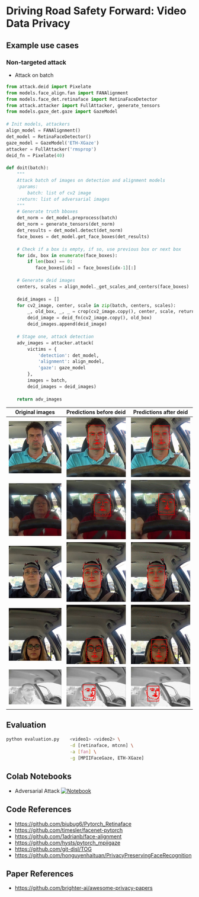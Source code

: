# Driving Road Safety Forward: Video Data Privacy

## Example use cases

### Non-targeted attack

- Attack on batch

```python
from attack.deid import Pixelate
from models.face_align.fan import FANAlignment
from models.face_det.retinaface import RetinaFaceDetector
from attack.attacker import FullAttacker, generate_tensors
from models.gaze_det.gaze import GazeModel

# Init models, attackers
align_model = FANAlignment()
det_model = RetinaFaceDetector()
gaze_model = GazeModel('ETH-XGaze')
attacker = FullAttacker('rmsprop')
deid_fn = Pixelate(40)

def doit(batch):
    """
    Attack batch of images on detection and alignment models
    :params:
        batch: list of cv2 image
    :return: list of adversarial images
    """
    # Generate truth bboxes
    det_norm = det_model.preprocess(batch)
    det_norm = generate_tensors(det_norm)
    det_results = det_model.detect(det_norm)
    face_boxes = det_model.get_face_boxes(det_results)

    # Check if a box is empty, if so, use previous box or next box
    for idx, box in enumerate(face_boxes):
        if len(box) == 0:
           face_boxes[idx] = face_boxes[idx-1][:]

    # Generate deid images
    centers, scales = align_model._get_scales_and_centers(face_boxes)

    deid_images = []
    for cv2_image, center, scale in zip(batch, centers, scales):
        _, old_box, _, _ = crop(cv2_image.copy(), center, scale, return_points=True)
        deid_image = deid_fn(cv2_image.copy(), old_box)
        deid_images.append(deid_image)

    # Stage one, attack detection
    adv_images = attacker.attack(
        victims = {
            'detection': det_model,
            'alignment': align_model,
            'gaze': gaze_model
        },
        images = batch,
        deid_images = deid_images)

    return adv_images
```

|                       Original images                        |                   Predictions before deid                    |                    Predictions after deid                     |
| :----------------------------------------------------------: | :----------------------------------------------------------: | :-----------------------------------------------------------: |
| <img width="450" alt="screen" src="assets/results/ori.jpg">  | <img width="450" alt="screen" src="assets/results/raw.jpg">  | <img width="450" alt="screen" src="assets/results/deid.jpg">  |
| <img width="450" alt="screen" src="assets/results/ori2.jpg"> | <img width="450" alt="screen" src="assets/results/raw2.jpg"> | <img width="450" alt="screen" src="assets/results/deid2.jpg"> |
| <img width="450" alt="screen" src="assets/results/ori3.jpg"> | <img width="450" alt="screen" src="assets/results/raw3.jpg"> | <img width="450" alt="screen" src="assets/results/deid3.jpg"> |
| <img width="450" alt="screen" src="assets/results/ori4.jpg"> | <img width="450" alt="screen" src="assets/results/raw4.jpg"> | <img width="450" alt="screen" src="assets/results/deid4.jpg"> |
| <img width="450" alt="screen" src="assets/results/ori5.jpg"> | <img width="450" alt="screen" src="assets/results/raw5.jpg"> | <img width="450" alt="screen" src="assets/results/deid5.jpg"> |


## Evaluation

```bash
python evaluation.py    <video1> <video2> \
                        -d [retinaface, mtcnn] \
                        -a [fan] \
                        -g [MPIIFaceGaze, ETH-XGaze]
```

## Colab Notebooks

- Adversarial Attack [![Notebook](https://colab.research.google.com/assets/colab-badge.svg)](https://colab.research.google.com/drive/1BXiBrxdfAK2JEW2uU7ZshKLPbD4ZSXXb?usp=sharing)

## Code References

- https://github.com/biubug6/Pytorch_Retinaface
- https://github.com/timesler/facenet-pytorch
- https://github.com/1adrianb/face-alignment
- https://github.com/hysts/pytorch_mpiigaze
- https://github.com/git-disl/TOG
- https://github.com/honguyenhaituan/PrivacyPreservingFaceRecognition

## Paper References

- https://github.com/brighter-ai/awesome-privacy-papers
